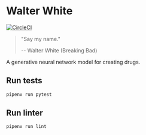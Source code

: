 # Walter White
[![CircleCI](https://circleci.com/gh/DiscoverAI/walter-white.svg?style=svg)](https://circleci.com/gh/DiscoverAI/walter-white)
> "Say my name."
>
> -- Walter White (Breaking Bad)

A generative neural network model for creating drugs.

## Run tests
```bash
pipenv run pytest
```

## Run linter
```bash
pipenv run lint
```

